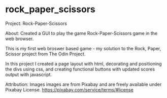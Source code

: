 # rock_paper_scissors
Project: Rock-Paper-Scissors

About: Created a GUI to play the game Rock-Paper-Scissors game in the web browser.

This is my first web broswer based game - my solution to the Rock, Paper, Scissor project from The Odin Project.

In this project I created a page layout with html, decorating and positioning the divs using css, and creating functional buttons with updated scores output with javascript.

Attribution:
Images images are from Pixabay and are freely available under Pixabay License. https://pixabay.com/service/terms/#license
